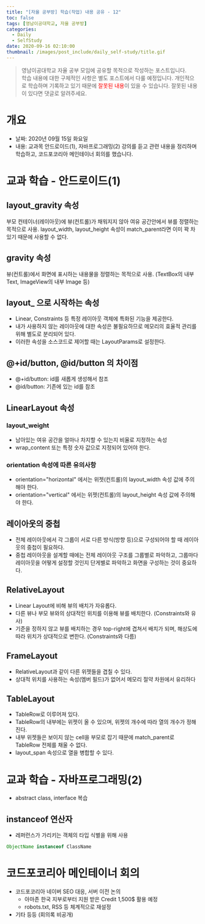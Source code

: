 ```yaml
---
title: "[자율 공부방] 학습(작업) 내용 공유 - 12"
toc: false
tags: [영남이공대학교, 자율 공부방]
categories:
  - Daily
  - SelfStudy
date: 2020-09-16 02:10:00
thumbnail: /images/post_include/daily_self-study/title.gif
---
```

> 영남이공대학교 자율 공부 모임에 공유할 목적으로 작성하는 포스트입니다.  
> 학습 내용에 대한 구체적인 사항은 별도 포스트에서 다룰 예정입니다.
> 개인적으로 학습하며 기록하고 있기 때문에 <font color='red'>잘못된 내용</font>이 있을 수 있습니다. 잘못된 내용이 있다면 댓글로 알려주세요.  

# 개요
* 날짜: 2020년 09월 15일 화요일
* 내용: 교과목 안드로이드(1), 자바프로그래밍(2) 강의를 듣고 관련 내용을 정리하며 학습하고, 코드포코리아 메인테이너 회의를 했습니다.

# 교과 학습 - 안드로이드(1)
## layout_gravity 속성
부모 컨테이너(레이아웃)에 뷰(컨트롤)가 채워지지 않아 여유 공간안에서 뷰를 정렬하는 목적으로 사용. layout_width, layout_height 속성이 match_parent라면 이미 꽉 차 있기 때문에 사용할 수 없다. 

## gravity 속성
뷰(컨트롤)에서 화면에 표시하는 내용물을 정렬하는 목적으로 사용. (TextBox의 내부 Text, ImageView의 내부 Image 등)

## layout_ 으로 시작하는 속성
* Linear, Constraints 등 특정 레이아웃 객체에 특화된 기능을 제공한다.
* 내가 사용하지 않는 레이아웃에 대한 속성은 불필요하므로 메모리의 효율적 관리를 위해 별도로 분리되어 있다.
* 이러한 속성을 소스코드로 제어할 때는 LayoutParams로 설정한다.

## @+id/button, @id/button 의 차이점
* @+id/button: id를 새롭게 생성해서 참조
* @id/button: 기존에 있는 id를 참조

## LinearLayout 속성
### layout_weight
* 남아있는 여유 공간을 얼마나 차지할 수 있는지 비율로 지정하는 속성
* wrap_content 또는 특정 숫자 값으로 지정되어 있어야 한다.

### orientation 속성에 따른 유의사항
* orientation="horizontal" 에서는 위젯(컨트롤)의 layout_width 속성 값에 주의해야 한다.
* orientation="vertical" 에서는 위젯(컨트롤)의 layout_height 속성 값에 주의해야 한다.

## 레이아웃의 중첩
* 전체 레이아웃에서 각 그룹이 서로 다른 방식(방향 등)으로 구성되어야 할 때 레이아웃의 중첩이 필요하다.
* 중첩 레이아웃을 설계할 때에는 전체 레이아웃 구조를 그룹별로 파악하고, 그룹마다 레이아웃을 어떻게 설정할 것인지 단게별로 파악하고 화면을 구성하는 것이 중요하다.

## RelativeLayout
* Linear Layout에 비해 뷰의 배치가 자유롭다.
* 다른 뷰나 부모 뷰와의 상대적인 위치를 이용해 뷰를 배치한다. (Constraints와 유사)
* 기준을 정하지 않고 뷰를 배치하는 경우 top-right에 겹쳐서 배치가 되며, 해상도에 따라 위치가 상대적으로 변한다. (Constraints와 다름)

## FrameLayout
* RelativeLayout과 같이 다른 위젯들을 겹칠 수 있다. 
* 상대적 위치를 사용하는 속성(멤버 필드)가 없어서 메모리 절약 차원에서 유리하다

## TableLayout
* TableRow로 이루어져 있다.
* TableRow의 내부에는 위젯이 올 수 있으며, 위젯의 개수에 따라 열의 개수가 정해진다.
* 내부 위젯들은 보이지 않는 cell을 부모로 잡기 때문에 match_parent로 TableRow 전체를 채울 수 없다.
* layout_span 속성으로 열을 병합할 수 있다. 

# 교과 학습 - 자바프로그래밍(2)
* abstract class, interface 복습

## instanceof 연산자
* 레퍼런스가 가리키는 객체의 타입 식별을 위해 사용
```java
ObjectName instanceof ClassName
```

# 코드포코리아 메인테이너 회의
* 코드포코리아 네이버 SEO 대응, 서버 이전 논의
    * 아마존 한국 지부로부터 지원 받은 Credit 1,500$ 활용 예정
    * robots.txt, RSS 등 체계적으로 재설정
* 기타 등등 (회의록 비공개)